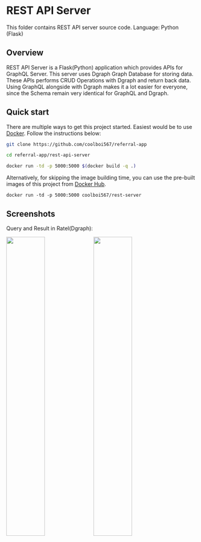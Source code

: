 # REST API Server
This folder contains REST API server source code.
Language: Python (Flask)

## Overview
REST API Server is a Flask(Python) application which provides APIs for GraphQL Server. This server uses Dgraph Graph Database for storing data. These APIs performs CRUD Operations with Dgraph and return back data. Using GraphQL alongside with Dgraph makes it a lot easier for everyone, since the Schema remain very identical for GraphQL and Dgraph.

## Quick start
There are multiple ways to get this project started. Easiest would be to use [Docker](https://ddocker.com). Follow the instructions below:
```sh
git clone https://github.com/coolboi567/referral-app

cd referral-app/rest-api-server

docker run -td -p 5000:5000 $(docker build -q .)
```

Alternatively, for skipping the image building time, you can use the pre-built images of this project from [Docker Hub](https://hub.docker.com/u/coolboi567/rest-server).
```
docker run -td -p 5000:5000 coolboi567/rest-server
```

## Screenshots
Query and Result in Ratel(Dgraph):
<p float="left">
  <img src="https://i.imgur.com/r6goVDa.jpg" width="45%">
  <img src="https://i.imgur.com/RmdjkAy.jpg" width="45%">
</p>